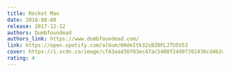 ```yaml
---
title: Rocket Man
date: 2018-08-08
release: 2017-12-12
authors: Dumbfoundead
authors_link: https://www.dumbfoundead.com/
link: https://open.spotify.com/album/6HdeItk32sBZ0FLJTU5V53
cover: https://i.scdn.co/image/cf43aad36f03ec47ac5480f24d97392436cd4b2d
rating: 4
---
```

